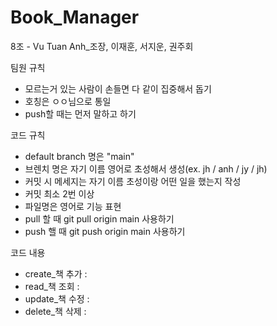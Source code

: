 # Book_Manager
8조 - Vu Tuan Anh_조장, 이재훈, 서지운, 권주회

팀원 규칙
- 모르는거 있는 사람이 손들면 다 같이 집중해서 돕기
- 호칭은 ㅇㅇ님으로 통일
- push할 때는 먼저 말하고 하기

코드 규칙
- default branch 명은 "main"
- 브렌치 명은 자기 이름 영어로 초성해서 생성(ex. jh / anh / jy / jh)
- 커밋 시 메세지는 자기 이름 초성이랑 어떤 일을 했는지 작성
- 커밋 최소 2번 이상
- 파일명은 영어로 기능 표현
- pull 할 때 git pull origin main 사용하기
- push 핼 때 git push origin main 사용하기

코드 내용
- create_책 추가 : 
- read_책 조회 : 
- update_책 수정 : 
- delete_책 삭제 : 
